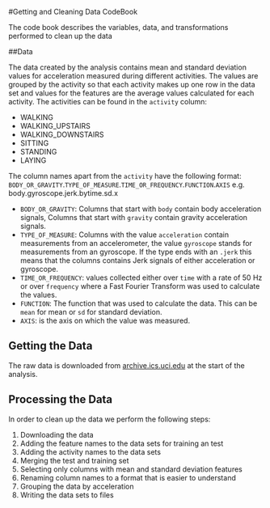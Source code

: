 #Getting and Cleaning Data CodeBook

The code book describes the variables, data, and transformations performed to clean up the data 

##Data

The data created by the analysis contains mean and standard deviation values for acceleration measured during different activities. The values are grouped by the activity so that each activity makes up one row in the data set and values for the features are the average values calculated for each activity. The activities can be found in the `activity` column:

* WALKING
* WALKING_UPSTAIRS
* WALKING_DOWNSTAIRS
* SITTING
* STANDING
* LAYING

The column names apart from the `activity` have the following format:
`BODY_OR_GRAVITY`.`TYPE_OF_MEASURE`.`TIME_OR_FREQUENCY`.`FUNCTION`.`AXIS`
e.g. body.gyroscope.jerk.bytime.sd.x


* `BODY_OR_GRAVITY`: Columns that start with `body` contain body acceleration signals, Columns that start with `gravity` contain gravity acceleration signals.
* `TYPE_OF_MEASURE`: Columns with the value `acceleration` contain measurements from an accelerometer, the value `gyroscope` stands for measurements from an gyroscope. If the type ends with an `.jerk` this means that the columns contains Jerk signals of either acceleration or gyroscope.
* `TIME_OR_FREQUENCY`: values collected either over `time` with a rate of 50 Hz or over `frequency` where a Fast Fourier Transform was used to calculate the values.
* `FUNCTION`: The function that was used to calculate the data. This can be `mean` for mean or `sd` for standard deviation.
* `AXIS`: is the axis on which the value was measured.


## Getting the Data

The raw data is downloaded from [archive.ics.uci.edu](http://archive.ics.uci.edu/ml/datasets/Human+Activity+Recognition+Using+Smartphones) at the start of the analysis.

## Processing the Data

In order to clean up the data we perform the following steps:

 1. Downloading the data
 2. Adding the feature names to the data sets for training an test
 3. Adding the activity names to the data sets
 4. Merging the test and training set
 5. Selecting only columns with mean and standard deviation features
 6. Renaming column names to a format that is easier to understand
 7. Grouping the data by acceleration
 8. Writing the data sets to files
